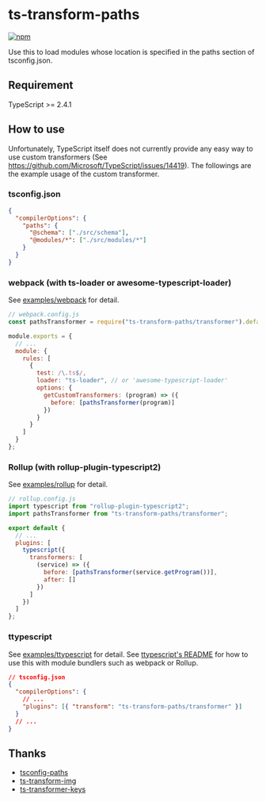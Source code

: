 # ts-transform-paths

[![npm](https://img.shields.io/npm/v/ts-transform-paths-tag.svg)](https://www.npmjs.com/package/ts-transform-paths-tag)

Use this to load modules whose location is specified in the paths section of
tsconfig.json.

## Requirement

TypeScript >= 2.4.1

## How to use

Unfortunately, TypeScript itself does not currently provide any easy way to use
custom transformers (See https://github.com/Microsoft/TypeScript/issues/14419).
The followings are the example usage of the custom transformer.

### tsconfig.json

```json
{
  "compilerOptions": {
    "paths": {
      "@schema": ["./src/schema"],
      "@modules/*": ["./src/modules/*"]
    }
  }
}
```

### webpack (with ts-loader or awesome-typescript-loader)

See [examples/webpack](examples/webpack) for detail.

```js
// webpack.config.js
const pathsTransformer = require("ts-transform-paths/transformer").default;

module.exports = {
  // ...
  module: {
    rules: [
      {
        test: /\.ts$/,
        loader: "ts-loader", // or 'awesome-typescript-loader'
        options: {
          getCustomTransformers: (program) => ({
            before: [pathsTransformer(program)]
          })
        }
      }
    ]
  }
};
```

### Rollup (with rollup-plugin-typescript2)

See [examples/rollup](examples/rollup) for detail.

```js
// rollup.config.js
import typescript from "rollup-plugin-typescript2";
import pathsTransformer from "ts-transform-paths/transformer";

export default {
  // ...
  plugins: [
    typescript({
      transformers: [
        (service) => ({
          before: [pathsTransformer(service.getProgram())],
          after: []
        })
      ]
    })
  ]
};
```

### ttypescript

See [examples/ttypescript](examples/ttypescript) for detail. See
[ttypescript's README](https://github.com/cevek/ttypescript/blob/master/README.md)
for how to use this with module bundlers such as webpack or Rollup.

```json
// tsconfig.json
{
  "compilerOptions": {
    // ...
    "plugins": [{ "transform": "ts-transform-paths/transformer" }]
  }
  // ...
}
```

## Thanks

- [tsconfig-paths](https://github.com/dividab/tsconfig-paths)
- [ts-transform-img](https://github.com/longlho/ts-transform-img)
- [ts-transformer-keys](https://github.com/kimamula/ts-transformer-keys)
